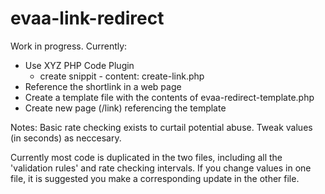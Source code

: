 # evaa-link-redirect
Work in progress.
Currently:
* Use XYZ PHP Code Plugin
    * create snippit - content: create-link.php
* Reference the shortlink in a web page
* Create a template file with the contents of evaa-redirect-template.php
* Create new page (/link) referencing the template

Notes:
Basic rate checking exists to curtail potential abuse. Tweak values (in seconds) as neccesary.

Currently most code is duplicated in the two files, including all the 'validation rules' and rate checking intervals. If you change values in one file, it is suggested you make a corresponding update in the other file.
